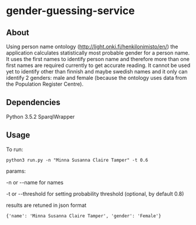 # gender-guessing-service


## About

Using person name ontology (http://light.onki.fi/henkilonimisto/en/) the application calculates statistically most probable gender for a person name. It uses the first names to identify person name and therefore more than one first names are required currently to get accurate reading. It cannot be used yet to identify other than finnish and maybe swedish names and it only can identify 2 genders: male and female (because the ontology uses data from the Population Register Centre). 

## Dependencies

Python 3.5.2
SparqlWrapper

## Usage

To run:

```
python3 run.py -n "Minna Susanna Claire Tamper" -t 0.6 
``` 

params: 

-n or --name for names

-t or --threshold for setting probability threshold (optional, by default 0.8)

results are retuned in json format

```
{'name': 'Minna Susanna Claire Tamper', 'gender': 'Female'}
```
